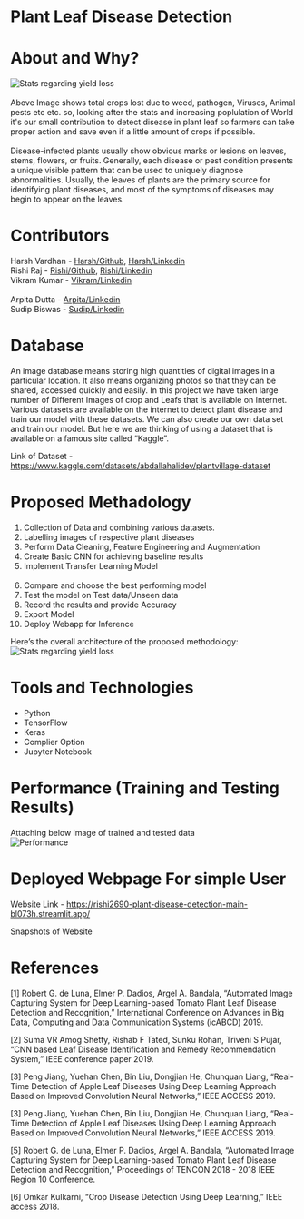 <h1> Plant Leaf Disease Detection
  
 # About and Why?
![Stats regarding yield loss](https://github.com/rishi2690/Plant_Leaf_Disease_Detection/blob/main/images/Stats%20regarding%20Plant%20loss.jpg)
  <br>
  <br>
 Above Image shows total crops lost due to weed, pathogen, Viruses, Animal pests etc etc. so, looking after the stats and increasing poplulation of World it's our small contribution to detect disease in plant leaf so farmers can take proper action and save even if a little amount of crops if possible.
 <br>
  <br>
  Disease-infected plants usually show obvious marks or lesions on leaves, stems, flowers, or fruits. Generally, each disease or pest condition presents a unique visible pattern that can be used to uniquely diagnose abnormalities. Usually, the leaves of plants are the primary source for identifying plant diseases, and most of the symptoms of diseases may begin to appear on the leaves.
  
  # Contributors 
  Harsh Vardhan - [Harsh/Github](https://github.com/harshvardhan-3), [Harsh/Linkedin](https://www.linkedin.com/in/harshvardhan03/)<br>
  Rishi Raj -   [Rishi/Github](https://github.com/rishi2690), [Rishi/Linkedin](https://www.linkedin.com/in/rishi-raj-a033691a6/)<br> 
  Vikram Kumar - [Vikram/Linkedin](https://www.linkedin.com/in/vikram-kumar-a18585207/)<br>  
  Arpita Dutta - [Arpita/Linkedin](https://www.linkedin.com/in/arpita-dutta-71b783203)<br>
  Sudip Biswas - [Sudip/Linkedin](https://www.linkedin.com/in/sudip-biswas-18a61679)
        
  # Database
  An image database means storing high quantities of digital images in a particular location. It also means organizing photos so that they can be shared, accessed quickly and easily. In this project we have taken large number of Different Images of crop and Leafs that is available on Internet. Various datasets are available on the internet to detect plant disease and train our model with these datasets. We can also create our own data set and train our model. But here we are thinking of using a dataset that is available on a famous site called “Kaggle”.

Link of Dataset - https://www.kaggle.com/datasets/abdallahalidev/plantvillage-dataset
  
  # Proposed Methadology
  
 1. Collection of Data and combining various datasets. <br>
2. Labelling images of respective plant diseases <br>
3. Perform Data Cleaning, Feature Engineering and Augmentation <br>
4. Create Basic CNN for achieving baseline results<br>
5. Implement Transfer Learning Model<br><br>
6. Compare and choose the best performing model <br>
7. Test the model on Test data/Unseen data<br>
8. Record the results and provide Accuracy<br>
9. Export Model<br>
10. Deploy Webapp for Inference <br>
  
Here’s the overall architecture of the proposed methodology: <br>
  ![Stats regarding yield loss](https://github.com/rishi2690/Plant_Leaf_Disease_Detection/blob/main/images/Prposed%20Architechure.jpg)

  # Tools and Technologies
  * Python
  * TensorFlow
  * Keras
  * Complier Option
  * Jupyter Notebook
  
# Performance (Training and Testing Results)
  Attaching below image of trained and tested data <br>
  ![Performance](https://github.com/rishi2690/Plant_Leaf_Disease_Detection/blob/main/images/Training%20and%20Testing%20Data.jpg)
  
  # Deployed Webpage For simple User
 Website Link -  https://rishi2690-plant-disease-detection-main-bl073h.streamlit.app/ <br>
  
  Snapshots of Website 
  
  
  
  
  # References
  [1] Robert G. de Luna, Elmer P. Dadios, Argel A. Bandala, “Automated Image Capturing System for Deep Learning-based Tomato Plant Leaf Disease Detection and Recognition,” International Conference on Advances in Big Data, Computing and Data Communication Systems (icABCD) 2019.
  
[2] Suma VR Amog Shetty, Rishab F Tated, Sunku Rohan, Triveni S Pujar, “CNN based Leaf Disease Identification and Remedy Recommendation System,” IEEE conference paper 2019.
  
[3] Peng Jiang, Yuehan Chen, Bin Liu, Dongjian He, Chunquan Liang, “Real-Time Detection of Apple Leaf Diseases Using Deep Learning Approach Based on Improved Convolution Neural Networks,” IEEE ACCESS 2019.
  
[3] Peng Jiang, Yuehan Chen, Bin Liu, Dongjian He, Chunquan Liang, “Real-Time Detection of Apple Leaf Diseases Using Deep Learning Approach Based on Improved Convolution Neural Networks,” IEEE ACCESS 2019.
  
[5] Robert G. de Luna, Elmer P. Dadios, Argel A. Bandala, “Automated Image Capturing System for Deep Learning-based Tomato Plant Leaf Disease Detection and Recognition,” Proceedings of TENCON 2018 - 2018 IEEE Region 10 Conference.
  
[6] Omkar Kulkarni, “Crop Disease Detection Using Deep Learning,” IEEE access 2018.
  
